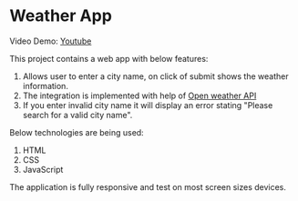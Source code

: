 # Weather App

Video Demo: [Youtube](https://youtu.be/_81qC7xR0F4)

This project contains a web app with below features:

1. Allows user to enter a city name, on click of submit shows the weather information.
2. The integration is implemented with help of [Open weather API](https://openweathermap.org/)
3. If you enter invalid city name it will display an error stating "Please search for a valid city name".

Below technologies are being used:

1. HTML
2. CSS
3. JavaScript

The application is fully responsive and test on most screen sizes devices.
